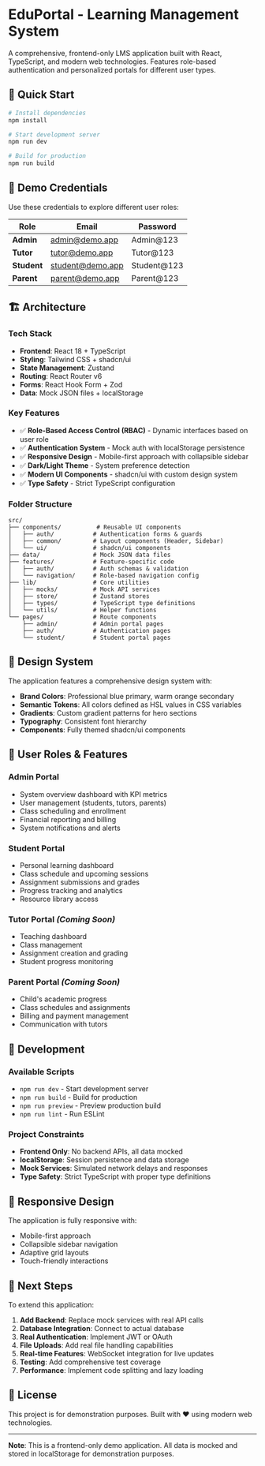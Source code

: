 # EduPortal - Learning Management System

A comprehensive, frontend-only LMS application built with React, TypeScript, and modern web technologies. Features role-based authentication and personalized portals for different user types.

## 🚀 Quick Start

```bash
# Install dependencies
npm install

# Start development server
npm run dev

# Build for production
npm run build
```

## 🔐 Demo Credentials

Use these credentials to explore different user roles:

| Role | Email | Password |
|------|-------|----------|
| **Admin** | admin@demo.app | Admin@123 |
| **Tutor** | tutor@demo.app | Tutor@123 |
| **Student** | student@demo.app | Student@123 |
| **Parent** | parent@demo.app | Parent@123 |

## 🏗️ Architecture

### Tech Stack
- **Frontend**: React 18 + TypeScript
- **Styling**: Tailwind CSS + shadcn/ui
- **State Management**: Zustand
- **Routing**: React Router v6
- **Forms**: React Hook Form + Zod
- **Data**: Mock JSON files + localStorage

### Key Features
- ✅ **Role-Based Access Control (RBAC)** - Dynamic interfaces based on user role
- ✅ **Authentication System** - Mock auth with localStorage persistence
- ✅ **Responsive Design** - Mobile-first approach with collapsible sidebar
- ✅ **Dark/Light Theme** - System preference detection
- ✅ **Modern UI Components** - shadcn/ui with custom design system
- ✅ **Type Safety** - Strict TypeScript configuration

### Folder Structure
```
src/
├── components/          # Reusable UI components
│   ├── auth/           # Authentication forms & guards
│   ├── common/         # Layout components (Header, Sidebar)
│   └── ui/             # shadcn/ui components
├── data/               # Mock JSON data files
├── features/           # Feature-specific code
│   ├── auth/           # Auth schemas & validation
│   └── navigation/     # Role-based navigation config
├── lib/                # Core utilities
│   ├── mocks/          # Mock API services
│   ├── store/          # Zustand stores
│   ├── types/          # TypeScript type definitions
│   └── utils/          # Helper functions
└── pages/              # Route components
    ├── admin/          # Admin portal pages
    ├── auth/           # Authentication pages
    └── student/        # Student portal pages
```

## 🎨 Design System

The application features a comprehensive design system with:
- **Brand Colors**: Professional blue primary, warm orange secondary
- **Semantic Tokens**: All colors defined as HSL values in CSS variables
- **Gradients**: Custom gradient patterns for hero sections
- **Typography**: Consistent font hierarchy
- **Components**: Fully themed shadcn/ui components

## 👥 User Roles & Features

### Admin Portal
- System overview dashboard with KPI metrics
- User management (students, tutors, parents)
- Class scheduling and enrollment
- Financial reporting and billing
- System notifications and alerts

### Student Portal
- Personal learning dashboard
- Class schedule and upcoming sessions
- Assignment submissions and grades
- Progress tracking and analytics
- Resource library access

### Tutor Portal *(Coming Soon)*
- Teaching dashboard
- Class management
- Assignment creation and grading
- Student progress monitoring

### Parent Portal *(Coming Soon)*
- Child's academic progress
- Class schedules and assignments
- Billing and payment management
- Communication with tutors

## 🔧 Development

### Available Scripts
- `npm run dev` - Start development server
- `npm run build` - Build for production
- `npm run preview` - Preview production build
- `npm run lint` - Run ESLint

### Project Constraints
- **Frontend Only**: No backend APIs, all data mocked
- **localStorage**: Session persistence and data storage
- **Mock Services**: Simulated network delays and responses
- **Type Safety**: Strict TypeScript with proper type definitions

## 📱 Responsive Design

The application is fully responsive with:
- Mobile-first approach
- Collapsible sidebar navigation
- Adaptive grid layouts
- Touch-friendly interactions

## 🎯 Next Steps

To extend this application:
1. **Add Backend**: Replace mock services with real API calls
2. **Database Integration**: Connect to actual database
3. **Real Authentication**: Implement JWT or OAuth
4. **File Uploads**: Add real file handling capabilities
5. **Real-time Features**: WebSocket integration for live updates
6. **Testing**: Add comprehensive test coverage
7. **Performance**: Implement code splitting and lazy loading

## 📄 License

This project is for demonstration purposes. Built with ❤️ using modern web technologies.

---

**Note**: This is a frontend-only demo application. All data is mocked and stored in localStorage for demonstration purposes.